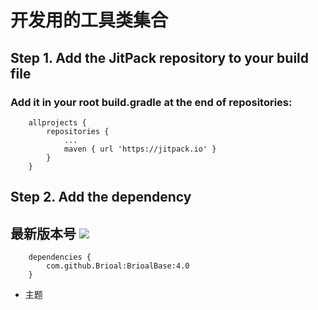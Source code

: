 # 开发用的工具类集合
## Step 1. Add the JitPack repository to your build file
### Add it in your root build.gradle at the end of repositories:
```
	allprojects {
		repositories {
			...
			maven { url 'https://jitpack.io' }
		}
	}
```
## Step 2. Add the dependency
## 最新版本号 [![](https://jitpack.io/v/Brioal/BrioalBase.svg)](https://jitpack.io/#Brioal/BrioalBase)
```
	dependencies {
		com.github.Brioal:BrioalBase:4.0
	}
```

- 主题


